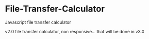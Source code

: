 # File-Transfer-Calculator
Javascript file transfer calculator

v2.0 file transfer calculator, non responsive... that will be done in v3.0
